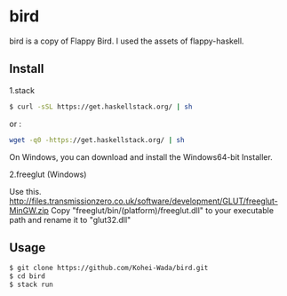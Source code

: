 # bird

bird is a copy of Flappy Bird. 
I used the assets of flappy-haskell.

## Install 

1.stack 

```bash 
$ curl -sSL https://get.haskellstack.org/ | sh
```
or :

```bash 
wget -q0 -https://get.haskellstack.org/ | sh 
```
On Windows, you can download and install the Windows64-bit Installer.


2.freeglut (Windows)

Use this.
http://files.transmissionzero.co.uk/software/development/GLUT/freeglut-MinGW.zip
Copy "freeglut/bin/(platform)/freeglut.dll" to your executable path and 
rename it to "glut32.dll"


## Usage

```bash
$ git clone https://github.com/Kohei-Wada/bird.git
$ cd bird
$ stack run 
``` 
